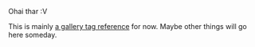 Ohai thar :V

This is mainly [a gallery tag reference](gallery-tag-reference) for now. Maybe other things will go here someday.